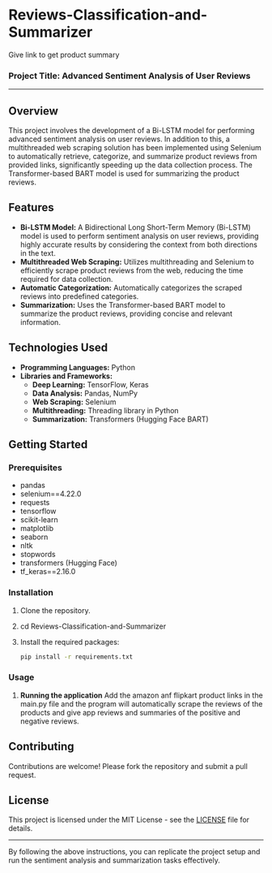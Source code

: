 # Reviews-Classification-and-Summarizer
Give link to get product summary
### Project Title: Advanced Sentiment Analysis of User Reviews

---

## Overview

This project involves the development of a Bi-LSTM model for performing advanced sentiment analysis on user reviews. In addition to this, a multithreaded web scraping solution has been implemented using Selenium to automatically retrieve, categorize, and summarize product reviews from provided links, significantly speeding up the data collection process. The Transformer-based BART model is used for summarizing the product reviews.

## Features

- **Bi-LSTM Model:** A Bidirectional Long Short-Term Memory (Bi-LSTM) model is used to perform sentiment analysis on user reviews, providing highly accurate results by considering the context from both directions in the text.
- **Multithreaded Web Scraping:** Utilizes multithreading and Selenium to efficiently scrape product reviews from the web, reducing the time required for data collection.
- **Automatic Categorization:** Automatically categorizes the scraped reviews into predefined categories.
- **Summarization:** Uses the Transformer-based BART model to summarize the product reviews, providing concise and relevant information.

## Technologies Used

- **Programming Languages:** Python
- **Libraries and Frameworks:**
  - **Deep Learning:** TensorFlow, Keras
  - **Data Analysis:** Pandas, NumPy
  - **Web Scraping:** Selenium
  - **Multithreading:** Threading library in Python
  - **Summarization:** Transformers (Hugging Face BART)

## Getting Started

### Prerequisites

- pandas
- selenium==4.22.0
- requests
- tensorflow
- scikit-learn
- matplotlib
- seaborn
- nltk
- stopwords
- transformers (Hugging Face)
- tf_keras==2.16.0 

### Installation

1. Clone the repository.

2. cd Reviews-Classification-and-Summarizer

3. Install the required packages:
   ```sh
   pip install -r requirements.txt
   ```

### Usage

1. **Running the application**
  Add the amazon anf flipkart product links in the main.py file and the program will automatically scrape the reviews of the products and give app reviews and summaries of the positive and negative reviews.

## Contributing

Contributions are welcome! Please fork the repository and submit a pull request.

## License

This project is licensed under the MIT License - see the [LICENSE](LICENSE) file for details.

---

By following the above instructions, you can replicate the project setup and run the sentiment analysis and summarization tasks effectively.
